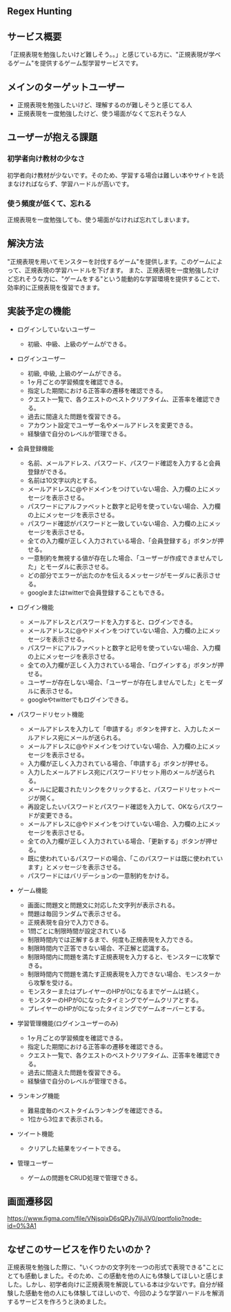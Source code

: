 ## Regex Hunting

## サービス概要
「正規表現を勉強したいけど難しそう。。」と感じている方に、"正規表現が学ベるゲーム"を提供するゲーム型学習サービスです。

## メインのターゲットユーザー
- 正規表現を勉強したいけど、理解するのが難しそうと感じてる人
- 正規表現を一度勉強したけど、使う場面がなくて忘れそうな人

## ユーザーが抱える課題
### 初学者向け教材の少なさ 
初学者向け教材が少ないです。そのため、学習する場合は難しい本やサイトを読まなければならず、学習ハードルが高いです。

### 使う頻度が低くて、忘れる 
正規表現を一度勉強しても、使う場面がなければ忘れてしまいます。

## 解決方法
"正規表現を用いてモンスターを討伐するゲーム"を提供します。このゲームによって、正規表現の学習ハードルを下げます。
また、正規表現を一度勉強したけど忘れそうな方に、"ゲームをする"という能動的な学習環境を提供することで、効率的に正規表現を復習できます。

## 実装予定の機能
- ログインしていないユーザー
  - 初級、中級、上級のゲームができる。

- ログインユーザー
  - 初級, 中級, 上級のゲームができる。
  - 1ヶ月ごとの学習頻度を確認できる。
  - 指定した期間における正答率の遷移を確認できる。
  - クエスト一覧で、各クエストのベストクリアタイム、正答率を確認できる。
  - 過去に間違えた問題を復習できる。
  - アカウント設定でユーザー名やメールアドレスを変更できる。
  - 経験値で自分のレベルが管理できる。

- 会員登録機能
  - 名前、メールアドレス、パスワード、パスワード確認を入力すると会員登録ができる。
  - 名前は10文字以内とする。
  - メールアドレスに@やドメインをつけていない場合、入力欄の上にメッセージを表示させる。
  - パスワードにアルファベットと数字と記号を使っていない場合、入力欄の上にメッセージを表示させる。
  - パスワード確認がパスワードと一致していない場合、入力欄の上にメッセージを表示させる。
  - 全ての入力欄が正しく入力されている場合、「会員登録する」ボタンが押せる。
  - 一意制約を無視する値が存在した場合、「ユーザーが作成できませんでした」とモーダルに表示させる。
  - どの部分でエラーが出たのかを伝えるメッセージがモーダルに表示させる。
  - googleまたはtwitterで会員登録することもできる。


- ログイン機能
  - メールアドレスとパスワードを入力すると、ログインできる。
  - メールアドレスに@やドメインをつけていない場合、入力欄の上にメッセージを表示させる。
  - パスワードにアルファベットと数字と記号を使っていない場合、入力欄の上にメッセージを表示させる。
  - 全ての入力欄が正しく入力されている場合、「ログインする」ボタンが押せる。
  - ユーザーが存在しない場合、「ユーザーが存在しませんでした」とモーダルに表示させる。
  - googleやtwitterでもログインできる。
   

- パスワードリセット機能
  - メールアドレスを入力して「申請する」ボタンを押すと、入力したメールアドレス宛にメールが送られる。
  - メールアドレスに@やドメインをつけていない場合、入力欄の上にメッセージを表示させる。
  - 入力欄が正しく入力されている場合、「申請する」ボタンが押せる。
  - 入力したメールアドレス宛にパスワードリセット用のメールが送られる。
  - メールに記載されたリンクをクリックすると、パスワードリセットページが開く。
  - 再設定したいパスワードとパスワード確認を入力して、OKならパスワードが変更できる。
  - メールアドレスに@やドメインをつけていない場合、入力欄の上にメッセージを表示させる。
  - 全ての入力欄が正しく入力されている場合、「更新する」ボタンが押せる。
  - 既に使われているパスワードの場合、「このパスワードは既に使われています」とメッセージを表示させる。
  - パスワードにはバリデーションの一意制約をかける。

- ゲーム機能
  - 画面に問題文と問題文に対応した文字列が表示される。
  - 問題は毎回ランダムで表示させる。
  - 正規表現を自分で入力できる。
  - 1問ごとに制限時間が設定されている
  - 制限時間内では正解するまで、何度も正規表現を入力できる。
  - 制限時間内で正答できない場合、不正解と認識する。
  - 制限時間内に問題を満たす正規表現を入力すると、モンスターに攻撃できる。
  - 制限時間内で問題を満たす正規表現を入力できない場合、モンスターから攻撃を受ける。
  - モンスターまたはプレイヤーのHPが0になるまでゲームは続く。
  - モンスターのHPが0になったタイミングでゲームクリアとする。
  - プレイヤーのHPが0になったタイミングでゲームオーバーとする。

- 学習管理機能(ログインユーザーのみ)
  - 1ヶ月ごとの学習頻度を確認できる。
  - 指定した期間における正答率の遷移を確認できる。
  - クエスト一覧で、各クエストのベストクリアタイム、正答率を確認できる。
  - 過去に間違えた問題を復習できる。
  - 経験値で自分のレベルが管理できる。

- ランキング機能
  - 難易度毎のベストタイムランキングを確認できる。
  - 1位から3位まで表示される。

- ツイート機能
  - クリアした結果をツイートできる。

- 管理ユーザー
  - ゲームの問題をCRUD処理で管理できる。

## 画面遷移図
https://www.figma.com/file/VNjsqixD6sQPJy7ljlJiV0/portfolio?node-id=0%3A1

## なぜこのサービスを作りたいのか？
正規表現を勉強した際に、"いくつかの文字列を一つの形式で表現できる"ことにとても感動しました。そのため、この感動を他の人にも体験してほしいと感じました。しかし、初学者向けに正規表現を解説している本は少ないです。自分が経験した感動を他の人にも体験してほしいので、今回のような学習ハードルを解消するサービスを作ろうと決めました。
